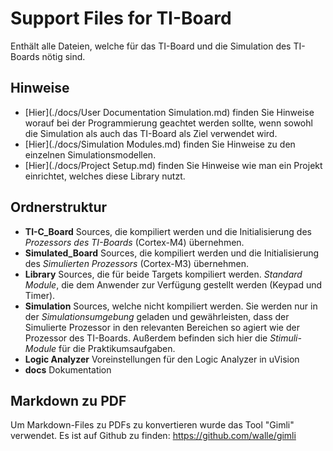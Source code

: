 Support Files for TI-Board
==========================
Enthält alle Dateien, welche für das TI-Board und die Simulation des TI-Boards nötig sind.


Hinweise
--------
- [Hier](./docs/User Documentation Simulation.md) finden Sie Hinweise worauf bei der Programmierung geachtet werden sollte, wenn sowohl die Simulation als auch das TI-Board als Ziel verwendet wird.
- [Hier](./docs/Simulation Modules.md) finden Sie Hinweise zu den einzelnen Simulationsmodellen.
- [Hier](./docs/Project Setup.md) finden Sie Hinweise wie man ein Projekt einrichtet, welches diese Library nutzt.

Ordnerstruktur
--------------
* __TI-C_Board__ Sources, die kompiliert werden und die Initialisierung des *Prozessors des TI-Boards* (Cortex-M4) übernehmen.
* __Simulated_Board__ Sources, die kompiliert werden und die Initialisierung des *Simulierten Prozessors* (Cortex-M3) übernehmen.
* __Library__ Sources, die für beide Targets kompiliert werden. *Standard Module*, die dem Anwender zur Verfügung gestellt werden (Keypad und Timer).
* __Simulation__ Sources, welche nicht kompiliert werden. Sie werden nur in der *Simulationsumgebung* geladen und gewährleisten, dass der Simulierte Prozessor in den relevanten Bereichen so agiert wie der Prozessor des TI-Boards.
Außerdem befinden sich hier die *Stimuli-Module* für die Praktikumsaufgaben.
* __Logic Analyzer__ Voreinstellungen für den Logic Analyzer in uVision
* __docs__ Dokumentation

Markdown zu PDF
----------------
Um Markdown-Files zu PDFs zu konvertieren wurde das Tool "Gimli" verwendet. Es ist auf Github zu finden: https://github.com/walle/gimli
